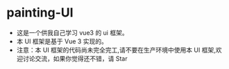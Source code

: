 # painting-UI

- 这是一个供我自己学习 vue3 的 ui 框架。
- 本 UI 框架是基于 Vue 3 实现的。
- 注意：本 UI 框架的代码尚未完全完工,请不要在生产环境中使用本 UI 框架,欢迎讨论交流，如果你觉得还不错，请 Star
